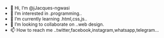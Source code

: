 - 👋 Hi, I’m @jJacques-ngwasi
- 👀 I’m interested in .programming..
- 🌱 I’m currently learning .html,css,js..
- 💞️ I’m looking to collaborate on ..web design.
- 📫 How to reach me ..twitter,facebook,instagram,whatsapp,telegram...

<!---
jJacques-ngwasi/Jacques-ngwasi is a ✨ special ✨ repository because its `README.md` (this file) appears on your GitHub profile.
You can click the Preview link to take a look at your changes.
--->
